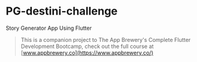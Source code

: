 # PG-destini-challenge
Story Generator App Using Flutter 

>This is a companion project to The App Brewery's Complete Flutter Development Bootcamp, check out the full course at [www.appbrewery.co](https://www.appbrewery.co/)

